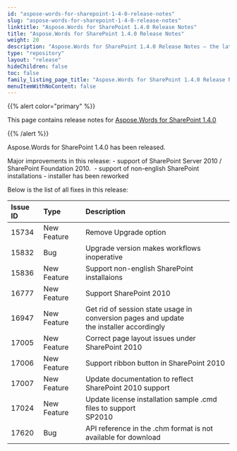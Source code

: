 ```yaml
---
id: "aspose-words-for-sharepoint-1-4-0-release-notes"
slug: "aspose-words-for-sharepoint-1-4-0-release-notes"
linktitle: "Aspose.Words for SharePoint 1.4.0 Release Notes"
title: "Aspose.Words for SharePoint 1.4.0 Release Notes"
weight: 20
description: "Aspose.Words for SharePoint 1.4.0 Release Notes – the latest updates and fixes."
type: "repository"
layout: "release"
hideChildren: false
toc: false
family_listing_page_title: "Aspose.Words for SharePoint 1.4.0 Release Notes"
menuItemWithNoContent: false
---
```


{{% alert color="primary" %}}

This page contains release notes for [Aspose.Words for SharePoint 1.4.0](https://releases.aspose.com/words/sharepoint/)

{{% /alert %}}

Aspose.Words for SharePoint 1.4.0 has been released.

Major improvements in this release: - support of SharePoint Server 2010 / SharePoint Foundation 2010.  - support of non-english SharePoint installations - installer has been reworked

Below is the list of all fixes in this release:

|Issue ID |Type  |Description |
| :- | :- | :- |
|15734 |New Feature |Remove Upgrade option |
|15832 |Bug |Upgrade version makes workflows inoperative |
|15836 |New Feature |Support non-english SharePoint installaions |
|16777 |New Feature |Support SharePoint 2010 |
|16947 |New Feature |Get rid of session state usage in conversion pages and update<br>the installer accordingly |
|17005 |New Feature |Correct page layout issues under SharePoint 2010 |
|17006 |New Feature |Support ribbon button in SharePoint 2010 |
|17007 |New Feature |Update documentation to reflect SharePoint 2010 support |
|17024 |New Feature |Update license installation sample .cmd files to support<br>SP2010 |
|17620 |Bug |API reference in the .chm format is not available for download |

